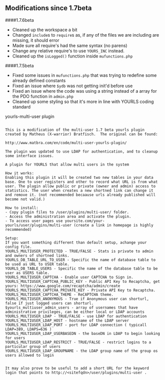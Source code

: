 Modifications since 1.7beta
---
####1.7.6beta
- Cleaned up the workspace a bit
- Changed `include`s to `require`s as, if any of the files we are including are missing, it should error
- Made sure all require's had the same syntax (no parens)
- Change any relative require's to use `YOURS_INC` instead.
- Cleaned up the `isLogged()` function inside `mufunctions.php`

 
####1.7.5beta
- Fixed some issues in `mufunctions.php` that was trying to redefine some already defined constants
- Fixed an issue where `$ydb` was not getting init'd before use
- Fixed an issue where the code was using a string instead of a array for the PDO function in `admin.php`
- Cleaned up some styling so that it's more in line with YOURLS coding standard

yourls-multi-user plugin
~~~~~~~~~~~~~~~~~~~~~~~~

This is a modification of the multi-user 1.7 beta yourls plugin created by Matheus (X-warrior) Bratfisch.  The original can be found:

http://www.matbra.com/en/code/multi-user-yourls-plugin/

The plugin was updated to use LDAP for authentication, and to cleanup some interface issues.

A plugin for YOURLS that allow multi users in the system

How it works:
Enabling this plugin it will be created two new tables in your data base. One to user registers and other to record what URL is from what user. The plugin allow public or private (owner and admin) access to statistics. The user when creates a new shortned link can change it and remove it. (not recommended becaause urls already published will become not valid.)

How to install:
- Copy plugin files to /user/plugins/multi-user/ folder.
- Access the administration area and activate the plugin.
- To access user pages use yoursite.com/your-yourls/user/plugins/multi-user (create a link in homepage is highly recommended)

Setup:
If you want something different than default setup, achange your config file.
YOURLS_MULTIUSER_PROTECTED - TRUE/FALSE - Stats is private to admin and owners of shortned links.
YOURLS_DB_TABLE_URL_TO_USER - Specific the name of database table to be used as URL to USER table.
YOURLS_DB_TABLE_USERS - Specific the name of the database table to be user as USERS table.
YOURLS_MULTIUSER_CAPTCHA - Enable user CAPTCHA to Sign in.
YOURLS_MULTIUSER_CAPTCHA_PUBLIC_KEY - Public API Key to Recaptcha, get yours: https://www.google.com/recaptcha/admin/create
YOURLS_MULTIUSER_CAPTCHA_PRIVATE_KEY - Private API Key to Recaptcha.
YOURLS_MULTIUSER_CAPTCHA_THEME - ReCAPTCHA theme.
YOURLS_MULTIUSER_ANONYMOUS - True if Anonymous user can shorturl, false if just logged users can shorturl.
$yourls_multiuser_admin_users - array of usernames that have administrative privileges, can be either local or LDAP accounts
YOURLS_MULTIUSER_LDAP - TRUE/FALSE - use LDAP for authentication
YOURLS_MULTIUSER_LDAP_HOST - hostname of the LDAP server
YOURLS_MULTIUSER_LDAP_PORT - port for LDAP connection ( typicall LDAP=389, LDAPS=636 )
YOURLS_MULTIUSER_LDAP_USERBASEDN - the baseDN in LDAP to begin looking for users
YOURLS_MULTIUSER_LDAP_RESTRICT - TRUE/FALSE - restrict logins to a particular group of users
YOURLS_MULTIUSER_LDAP_GROUPNAME - the LDAP group name of the group os users allowed to login 


It may also prove to be useful to add a short URL for the keyword login that points to http://<sitefqdn>/user/plugins/multi-user .
